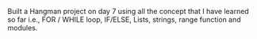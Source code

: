 Built a Hangman project on day 7 using all the concept that I have learned so far i.e., FOR / WHILE loop, IF/ELSE, Lists, strings, range function and modules.
